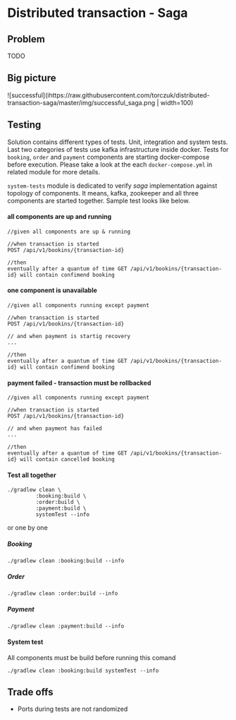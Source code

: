 # Distributed transaction - Saga

## Problem
TODO


## Big picture

![successful](ihttps://raw.githubusercontent.com/torczuk/distributed-transaction-saga/master/img/successful_saga.png | width=100)

## Testing

Solution contains different types of tests. Unit, integration and system tests. Last two categories of tests use kafka infrastructure inside docker.
Tests for `booking`, `order` and `payment` components are starting docker-compose before execution. Please take a look at the each `docker-compose.yml` in related module for more details.

`system-tests` module is dedicated to verify *saga* implementation against topology of components.
It means, kafka, zookeeper and all three components are started together.
Sample test looks like below.

#### all components are up and running
```
//given all components are up & running

//when transaction is started
POST /api/v1/bookins/{transaction-id}

//then
eventually after a quantum of time GET /api/v1/bookins/{transaction-id} will contain confimend booking
```


#### one component is unavailable
```
//given all components running except payment

//when transaction is started
POST /api/v1/bookins/{transaction-id}

// and when payment is startig recovery
...

//then
eventually after a quantum of time GET /api/v1/bookins/{transaction-id} will contain confimend booking
```

#### payment failed - transaction must be rollbacked
```
//given all components running except payment

//when transaction is started
POST /api/v1/bookins/{transaction-id}

// and when payment has failed
...

//then
eventually after a quantum of time GET /api/v1/bookins/{transaction-id} will contain cancelled booking
```


#### Test all together
```
./gradlew clean \
         :booking:build \
         :order:build \
         :payment:build \
         systemTest --info
```

or one by one

##### Booking
```
./gradlew clean :booking:build --info
```

##### Order
```
./gradlew clean :order:build --info
```

##### Payment
```
./gradlew clean :payment:build --info
```

#### System test

All components must be build before running this comand
```
./gradlew clean :booking:build systemTest --info
```


## Trade offs
* Ports during tests are not randomized
